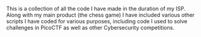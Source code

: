 This is a collection of all the code I have made in the duration of my ISP. Along with my main product (the chess game) I have included various other scripts I have coded for various purposes, including code I used to solve challenges in PicoCTF as well as other Cybersecurity competitions. 
